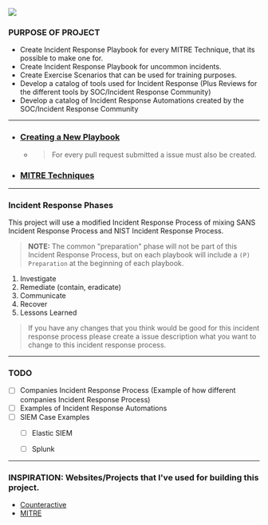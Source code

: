 ![](https://i.imgur.com/DLj8Enw.png)

### PURPOSE OF PROJECT
- Create Incident Response Playbook for every MITRE Technique, that its possible to make one for.
- Create Incident Response Playbook for uncommon incidents.
- Create Exercise Scenarios that can be used for training purposes.
- Develop a catalog of tools used for Incident Response (Plus Reviews for the different tools by SOC/Incident Response Community)
- Develop a catalog of Incident Response Automations created by the SOC/Incident Response Community


---------------------
- ### [Creating a New Playbook](https://github.com/austinsonger/Cyber-Incident-Response-Playbooks/wiki/Creating-a-New-Playbook)
  - > For every pull request submitted a issue must also be created. 
- ### [MITRE Techniques](https://github.com/austinsonger/Cyber-Incident-Response-Playbooks/wiki/MITRE-Techniques)


---------------------
### Incident Response Phases
This project will use a modified Incident Response Process of mixing SANS Incident Response Process and NIST Incident Response Process. 

> **NOTE:** The common "preparation" phase will not be part of this Incident Response Process, but on each playbook will include a `(P) Preparation` at the beginning of each playbook.


01. Investigate
02. Remediate (contain, eradicate)
03. Communicate
04. Recover
05. Lessons Learned

> If you have any changes that you think would be good for this incident response process please create a issue description what you want to change to this incident response process. 


---------------------
### TODO

- [ ] Companies Incident Response Process (Example of how different companies Incident Response Process)
- [ ] Examples of Incident Response Automations
- [ ] SIEM Case Examples
  - [ ] Elastic SIEM
  - [ ] Splunk


---------------------
### INSPIRATION: Websites/Projects that I've used for building this project.

- [Counteractive](https://www.counteractive.net/)
- [MITRE](https://attack.mitre.org/)

